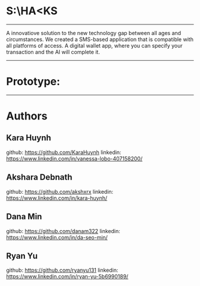 # S:\HA<KS
** **
A innovatiove solution to the new technology gap between all ages and circumstances.
We created a SMS-based application that is compatible with all platforms of access. 
A digital wallet app, where you can specify your transaction and the AI will complete it.
** **
# Prototype:

** **
# Authors
## Kara Huynh
github: https://github.com/KaraHuynh
linkedin: https://www.linkedin.com/in/vanessa-lobo-407158200/

## Akshara Debnath
github: https://github.com/akshxrx
linkedin: https://www.linkedin.com/in/kara-huynh/

## Dana Min
github: https://github.com/danam322
linkedin: https://www.linkedin.com/in/da-seo-min/

## Ryan Yu
github: https://github.com/ryanyu131
linkedin: https://www.linkedin.com/in/ryan-yu-5b6990189/

